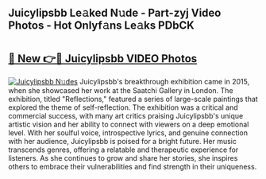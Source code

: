 ## Juicylipsbb Le𝚊ked N𝚞de - Part-zyj Video Photos - Hot Onlyf𝚊ns Le𝚊ks PDbCK

# <h2><a href="http://ab87117.deff.icu/?id=Juicylipsbb">🔗 New 👉🔴 Juicylipsbb VIDEO Photos</a></h2>

[![Juicylipsbb N𝚞des](https://i.imgur.com/rIISA9y.gif)](http://ab87117.deff.icu/?id=Juicylipsbb)
Juicylipsbb's breakthrough exhibition came in 2015, when she showcased her work at the Saatchi Gallery in London. The exhibition, titled "Reflections," featured a series of large-scale paintings that explored the theme of self-reflection. The exhibition was a critical and commercial success, with many art critics praising Juicylipsbb's unique artistic vision and her ability to connect with viewers on a deep emotional level. With her soulful voice, introspective lyrics, and genuine connection with her audience, Juicylipsbb is poised for a bright future. Her music transcends genres, offering a relatable and therapeutic experience for listeners. As she continues to grow and share her stories, she inspires others to embrace their vulnerabilities and find strength in their uniqueness.
